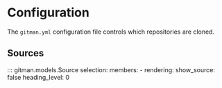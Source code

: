 # Configuration

The `gitman.yml` configuration file controls which repositories are cloned.

## Sources

::: gitman.models.Source
    selection:
        members:
            -
    rendering:
      show_source: false
      heading_level: 0

